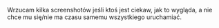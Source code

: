 Wrzucam kilka screenshotów jeśli ktoś jest ciekaw, jak to wygląda, a nie chce mu się/nie ma czasu samemu wszystkiego uruchamiać.
